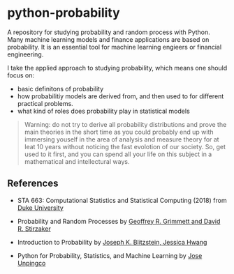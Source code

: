# python-probability
A repository for studying probability and random process with Python. Many machine learning models and finance applications are based on probability. It is an essential tool for machine learning engieers or financial engineering. 

I take the applied approach to studying probability, which means one should focus on:

* basic definitons of probability
* how probabilitiy models are derived from, and then used to for different practical problems.
* what kind of roles does probability play in statistical models

> Warning: do not try to derive all probability distributions and prove the main theories in the short time as you could probably end up with immersing youself in the area of analysis and measure theory for at leat 10 years without noticing the fast evolotion of our society. So, get used to it first, and you can spend all your life on this subject in a mathematical and intellectural ways. 

## References

* STA 663: Computational Statistics and Statistical Computing (2018) from [Duke University](http://people.duke.edu/~ccc14/sta-663-2018/)

* Probability and Random Processes by [Geoffrey R. Grimmett and David R. Stirzaker](https://www.amazon.co.uk/Probability-Random-Processes-Geoffrey-Grimmett/dp/0198572220)

* Introduction to Probability by [Joseph K. Blitzstein, Jessica Hwang](https://www.amazon.co.uk/Introduction-Probability-Chapman-Statistical-Science/dp/1138369918/ref=sr_1_1?dchild=1&keywords=introduction+to+probability&qid=1614573813&s=books&sr=1-1)

* Python for Probability, Statistics, and Machine Learning by [Jose Unpingco](https://www.springer.com/gp/book/9783030185442)

